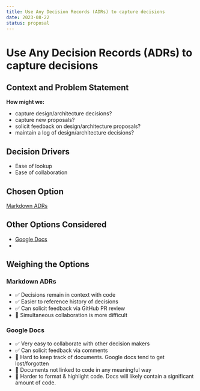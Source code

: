 ```yaml
---
title: Use Any Decision Records (ADRs) to capture decisions
date: 2023-08-22
status: proposal
---
```


# Use Any Decision Records (ADRs) to capture decisions

## Context and Problem Statement

**How might we:**

- capture design/architecture decisions?
- capture new proposals?
- solicit feedback on design/architecture proposals?
- maintain a log of design/architecture decisions?

## Decision Drivers

- Ease of lookup
- Ease of collaboration

## Chosen Option

[Markdown ADRs](#markdown-adrs)

## Other Options Considered

- [Google Docs](#google-docs)
-

## Weighing the Options

### Markdown ADRs

- ✅ Decisions remain in context with code
- ✅ Easier to reference history of decisions
- ✅ Can solicit feedback via GitHub PR review
- 🚫 Simultaneous collaboration is more difficult

### Google Docs

- ✅ Very easy to collaborate with other decision makers
- ✅ Can solicit feedback via comments
- 🚫 Hard to keep track of documents. Google docs tend to get lost/forgotten
- 🚫 Documents not linked to code in any meaningful way
- 🚫 Harder to format & highlight code. Docs will likely contain a significant amount of code.
